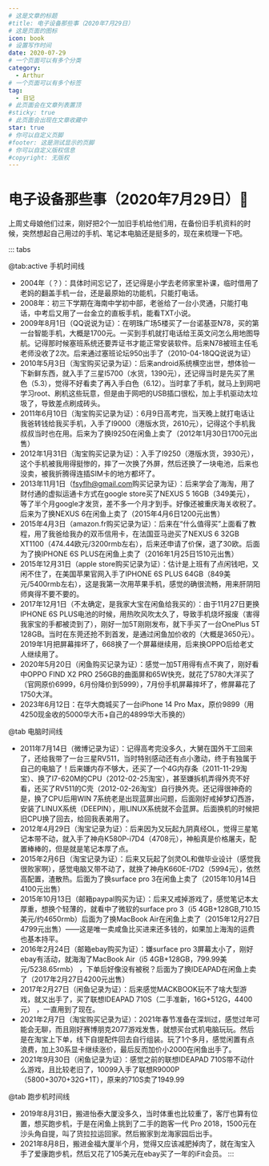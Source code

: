 ```yaml
---
# 这是文章的标题
#title: 电子设备那些事（2020年7月29日）
# 这是页面的图标
icon: book
# 设置写作时间
date: 2020-07-29
# 一个页面可以有多个分类
category:
  - Arthur
# 一个页面可以有多个标签
tag:
  - 日记
# 此页面会在文章列表置顶
#sticky: true
# 此页面会出现在文章收藏中
star: true
# 你可以自定义页脚
#footer: 这是测试显示的页脚
# 你可以自定义版权信息
#copyright: 无版权
---
```

# 电子设备那些事（2020年7月29日）📱

上周丈母娘他们过来，刚好把2个一加旧手机给他们用，在备份旧手机资料的时候，突然想起自己用过的手机、笔记本电脑还是挺多的，现在来梳理一下吧。

::: tabs

@tab:active 手机时间线

* 2004年（？）：具体时间忘记了，还记得是小学去老师家里补课，临时借用了老妈的翻盖手机一台，还是最原始的功能机，只能打电话。
* 2008年：初三下学期在海南中学初中部，老爸给了一台小灵通，只能打电话，中考后又用了一台金立的直板手机，能看TXT小说。
* 2009年8月1日（QQ说说为证）：在明珠广场5楼买了一台诺基亚N78，买的第一台智能手机，大概是1700元。一买到手机就打电话给王英文问怎么用地图导航。记得那时候塞班系统还要弄证书才能正常安装软件。后来N78被班主任毛老师没收了2次。后来通过塞班论坛950出手了（2010-04-18QQ说说为证）
* 2010年5月3日（淘宝购买记录为证）：后来android系统横空出世，想体验一下新鲜东西，就入手了三星I5700（水货，1390元），还记得当时是先买了黑色（5.3），觉得不好看卖了再入手白色（6.12）。当时拿了手机，就马上到网吧学习root、刷机这些玩意，但是由于网吧的USB插口很松，加上手机驱动太垃圾了，导致差点刷成砖头。
* 2011年6月10日（淘宝购买记录为证）：6月9日高考完，当天晚上就打电话让我爸转钱给我买手机，入手了I9000（港版水货，2610元），记得这个手机我叔叔当时也在用。后来为了换I9250在闲鱼上卖了（2012年1月30日1700元出售）
* 2012年1月31日（淘宝购买记录为证）：入手了I9250（港版水货，3930元），这个手机被我用得挺惨的，摔了一次换了外屏，然后还换了一块电池，后来也没卖，被我折腾得连插SIM卡的地方都坏了。
* 2013年11月1日（[fsyflh@gmail.com](mailto:fsyflh@gmail.com)购买记录为证）：后来学会了海淘，用了财付通的虚拟运通卡方式在google store买了NEXUS 5 16GB（349美元），等了半个月google才发货，差不多一个月才到手。好像还被重庆海关收税了。后来为了换NEXUS 6在闲鱼上卖了（2015年4月6日1200元出售）
* 2015年4月3日（amazon.fr购买记录为证）：后来在“什么值得买”上面看了教程，用了我爸给我办的双币信用卡，在法国亚马逊买了NEXUS 6 32GB XT1100（474.44欧元/3200rmb左右），后来还申请了价保，退了30欧。后面为了换IPHONE 6S PLUS在闲鱼上卖了（2016年1月25日1510元出售）
* 2015年12月31日（apple store购买记录为证）：估计是上班有了点闲钱吧，又闲不住了，在美国苹果官网入手了IPHONE 6S PLUS 64GB（849美元/5400rmb左右），这是我第一次用苹果手机，感觉的确很流畅，用来肝阴阳师爽得不要不要的。
* 2017年12月1日（不太确定，是我家大宝在闲鱼给我买的）：由于11月27日更换IPHONE 6S
  PLUS电池的时候，用热吹风吹太久了，导致手机烧坏报废（害得我家宝的手都被烫到了），刚好一加5T刚刚发布，就下手买了一台OnePlus 5T 128GB。当时在东莞还抢不到首发，是通过闲鱼加价收的（大概是3650元）。2019年1月把屏幕摔坏了，668换了一个屏幕继续用，后来换OPPO后给老丈人继续用了。
* 2020年5月20日（闲鱼购买记录为证）：感觉一加5T用得有点不爽了，刚好看中OPPO FIND
  X2 PRO 256GB的曲面屏和65W快充，就花了5780大洋买了（官网原价6999，6月份降价到5999），7月份手机屏幕摔坏了，修屏幕花了1750大洋。
* 2023年6月12日：在华大商城买了一台iPhone 14 Pro Max，原价9899（用4250现金收的5000华大币+自己的4899华大币换的）

@tab 电脑时间线

* 2011年7月14日（微博记录为证）：记得高考完没多久，大舅在国外干工回来了，还给我带了一台三星RV511，当时特别感动还有点小激动，终于有独属于自己的电脑了！后来嫌内存不够大，还买了一个4G内存条（2011-11-29淘宝）、换了I7-620M的CPU（2012-02-25淘宝），甚至嫌拆机弄得外壳不好看，还买了RV511的C壳（2012-02-26淘宝）自行换外壳。还记得很神奇的是，换了CPU后用WIN 7系统老是出现蓝屏出问题，后面刚好戒掉梦幻西游，安装了LINUX系统（DEEPIN），用LINUX系统就不会蓝屏。后面换机的时候把旧CPU换了回去，给回我表弟用了。
* 2012年4月29日（淘宝记录为证）：后来因为又玩起九阴真经OL，觉得三星笔记本带不动，就入手了神舟K580P-i7D4（4708元），神船真是价格屠夫，配置棒棒的，但是就是笔记本厚了点。
* 2015年2月6日（淘宝记录为证）：后来又玩起了剑灵OL和做毕业设计（感觉我很败家啊），感觉电脑又带不动了，就换了神舟K660E-I7D2（5994元），依然高配置，渣散热。后面为了换surface
  pro 3在闲鱼上卖了（2015年10月14日4100元出售）
* 2015年10月13日（邮箱paypal购买为证）：后来又戒掉游戏了，感觉笔记本太厚重，想换个轻薄的，就看中了微软的surface pro 3（i5 4GB+128GB,710.15美元/约4650rmb）后面为了换MacBook Air在闲鱼上卖了（2015年12月27日4799元出售）——这是唯一卖咸鱼比买进来还多钱的，如果加上海淘的运费也基本持平。
* 2016年2月24日（邮箱ebay购买为证）：嫌surface pro 3屏幕太小了，刚好ebay有活动，就海淘了MacBook Air（i5 4GB+128GB，799.99美元/5238.65rmb）
  ，下单后好像没有被税？后面为了换IDEAPAD在闲鱼上卖了（2017年2月27日4200元出售）
* 2017年2月27日（闲鱼记录为证）：后来感觉MACKBOOK玩不了啥大型游戏，就又出手了，买了联想IDEAPAD 710S（二手准新，16G+512G，4400元） ，一直用到了现在。
* 2021年2月7日（淘宝购买记录为证）：2021年春节准备在深圳过，感觉过年可能会无聊，而且刚好赛博朋克2077游戏发售，就想买台式机电脑玩玩。然后是在淘宝上下单，线下自提配件回去自行组装。玩了1个多月，感觉闲置有点浪费，加上30系显卡继续涨价，最后反而加价小2000在闲鱼出手了。
* 2021年9月30日（闲鱼记录为证）：感觉之前的联想IDEAPAD 710S带不动什么游戏，且比较老旧了，10099入手了联想R9000P（5800+3070+32G+1T），原来的710S卖了1949.99

@tab 跑步机时间线

* 2019年8月31日，搬进怡泰大厦没多久，当时体重也比较重了，客厅也算有位置，想买跑步机，于是在闲鱼上挑到了二手的跑客一代
  Pro 2018，1500元在沙头角自提，叫了货拉拉运回家。然后搬家到龙海家园后出手。
* 2021年8月8日，搬进金福大厦半个月，觉得又应该减肥掉肉了，就在淘宝入手了爱康跑步机，然后又花了105美元在ebay买了一年的iFit会员。
  :::
